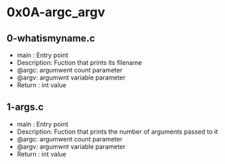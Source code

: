 # 0x0A-argc_argv
## 0-whatismyname.c
* main : Entry point
* Description: Fuction that prints its filename
* @argc: argumwent count parameter
* @argv: argumwnt variable parameter
* Return : int value
## 1-args.c
* main : Entry point
* Description: Fuction that prints the number of arguments passed to it
* @argc: argumwent count parameter
* @argv: argumwnt variable parameter
* Return : int value
